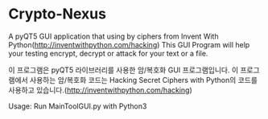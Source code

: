 # Crypto-Nexus

A pyQT5 GUI application that using by ciphers from Invent With Python(http://inventwithpython.com/hacking)
This GUI Program will help your testing encrypt, decrypt or attack for your text or a file.

이 프로그램은 pyQT5 라이브러리를 사용한 암/복호화 GUI 프로그램입니다.
이 프로그램에서 사용하는 암/복호화 코드는 Hacking Secret Ciphers with Python의 코드를 사용하고 있습니다.(http://inventwithpython.com/hacking)


Usage:
Run MainToolGUI.py with Python3
